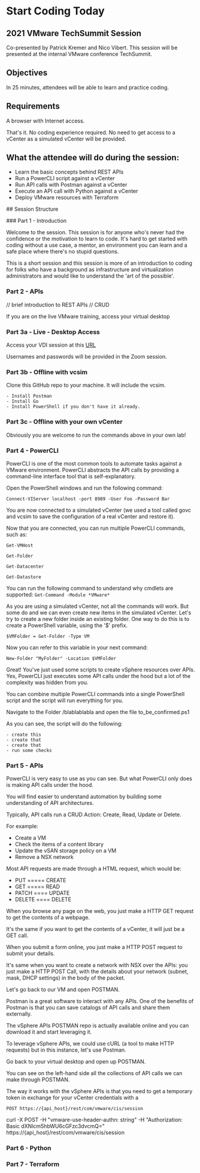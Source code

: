 # Start Coding Today 

## 2021 VMware TechSummit Session
Co-presented by Patrick Kremer and Nico Vibert.
This session will be presented at the internal VMware conference TechSummit.

## Objectives

In 25 minutes, attendees will be able to learn and practice coding.

## Requirements

A browser with Internet access.

That's it. No coding experience required. No need to get access to a vCenter as a simulated vCenter will be provided.

## What the attendee will do during the session:

* Learn the basic concepts behind REST APIs
* Run a PowerCLI script against a vCenter
* Run API calls with Postman against a vCenter
* Execute an API call with Python against a vCenter
* Deploy VMware resources with Terraform

## Session Structure

### Part 1 - Introduction

Welcome to the session. This session is for anyone who's never had the confidence or the motivation to learn to code. 
It's hard to get started with coding without a use case, a mentor, an environment you can learn and a safe place where there's no stupid questions.

This is a short session and this session is more of an introduction to coding for folks who have a background as infrastructure and virtualization administrators and would like to understand the 'art of the possible'. 

### Part 2 - APIs

// brief introduction to REST APIs
// CRUD

If you are on the live VMware training, access your virtual desktop
### Part 3a - Live - Desktop Access

Access your VDI session at this [URL](https://desktop.vmc.ninja)

Usernames and passwords will be provided in the Zoom session.

### Part 3b - Offline with vcsim

Clone this GitHub repo to your machine. 
It will include the vcsim.

    - Install Postman
    - Install Go
    - Install PowerShell if you don't have it already.

### Part 3c - Offline with your own vCenter

Obviously you are welcome to run the commands above in your own lab!

### Part 4 - PowerCLI

PowerCLI is one of the most common tools to automate tasks against a VMware environment. PowerCLI abstracts the API calls by providing a command-line interface tool that is self-explanatory.

Open the PowerShell windows and run the following command:

    Connect-VIServer localhost -port 8989 -User Foo -Password Bar
    
You are now connected to a simulated vCenter (we used a tool called govc and vcsim to save the configuration of a real vCenter and restore it).

Now that you are connected, you can run multiple PowerCLI commands, such as:

    Get-VMHost

    Get-Folder

    Get-Datacenter

    Get-Datastore


You can run the following command to understand why cmdlets are supported:
`
Get-Command -Module *VMware*
`

As you are using a simulated vCenter, not all the commands will work. 
But some do and we can even create new items in the simulated vCenter. Let's try to create a new folder inside an existing folder. One way to do this is to create a PowerShell variable, using the '$' prefix.

    $VMFolder = Get-Folder -Type VM

Now you can refer to this variable in your next command:

    New-Folder "MyFolder" -Location $VMFolder

Great! You've just used some scripts to create vSphere resources over APIs. Yes, PowerCLI just executes some API calls under the hood but a lot of the complexity was hidden from you.

You can combine multiple PowerCLI commands into a single PowerShell script and the script will run everything for you. 

Navigate to the Folder /blablablabla and open the file to_be_confirmed.ps1

As you can see, the script will do the following:

    - create this
    - create that
    - create that
    - run some checks



### Part 5 - APIs

PowerCLI is very easy to use as you can see. But what PowerCLI only does is making API calls under the hood.

You will find easier to understand automation by building some understanding of API architectures.

Typically, API calls run a CRUD Action: Create, Read, Update or Delete.

For example:
- Create a VM
- Check the items of a content library
- Update the vSAN storage policy on a VM
- Remove a NSX network

Most API requests are made through a HTML request, which would be:

- PUT   ===== CREATE
- GET   ===== READ
- PATCH  ==== UPDATE
- DELETE ==== DELETE

When you browse any page on the web, you just make a HTTP GET request to get the contents of a webpage.

It's the same if you want to get the contents of a vCenter, it will just be a GET call.

When you submit a form online, you just make a HTTP POST request to submit your details.

It's same when you want to create a network with NSX over the APIs: you just make a HTTP POST Call, with the details about your network (subnet, mask, DHCP settings) in the body of the packet.

Let's go back to our VM and open POSTMAN.

Postman is a great software to interact with any APIs. 
One of the benefits of Postman is that you can save catalogs of API calls and share them externally.

The vSphere APIs POSTMAN repo is actually available online and you can download it and start leveraging it.

To leverage vSphere APIs, we could use cURL (a tool to make HTTP requests) but in this instance, let's use Postman.

Go back to your virtual desktop and open up POSTMAN.

You can see on the left-hand side all the collections of API calls we can make through POSTMAN.

The way it works with the vSphere APIs is that you need to get a temporary token in exchange for your vCenter credentials with a 

    POST https://{api_host}/rest/com/vmware/cis/session


curl -X POST -H "vmware-use-header-authn: string" -H "Authorization: Basic dXNlcm5hbWU6cGFzc3dvcmQ=" https://{api_host}/rest/com/vmware/cis/session


### Part 6 - Python

### Part 7 - Terraform